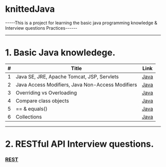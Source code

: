 # knittedJava
-----This is a project for learning the basic java programming knowledge & Interview questions Practices------

----------------------------------------------------------------------------------------------------------------------------------------------------------
# 1. Basic Java knowledege.
| # | Title | Link |
| --- | --- | --- |
| 1 | Java SE, JRE, Apache Tomcat, JSP, Servlets | [Java](https://github.com/quincey001/knittedJava/blob/main/JavaA.md) |
| 2 | Java Access Modifiers, Java Non-Access Modifiers | [Java](https://github.com/quincey001/knittedJava/blob/main/Java.md) |
| 3 | Overriding vs Overloading | [Java](https://github.com/quincey001/knittedJava/blob/main/JavaA.md) |
| 4 | Compare class objects | [Java](https://github.com/quincey001/knittedJava/blob/main/JavaA.md) |
| 5 | == & equals() | [Java](https://github.com/quincey001/knittedJava/blob/main/javaB.md) |
| 6 | Collections | [Java](https://github.com/quincey001/knittedJava/blob/main/javaB.md) |

----------------------------------------------------------------------------------------------------------------------------------------------------------
# 2. RESTful API Interview questions.
### [REST](https://github.com/quincey001/knittedJava/blob/main/Restful.md)
